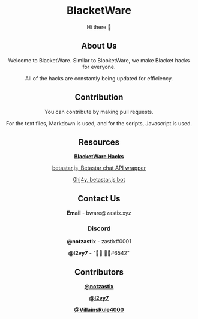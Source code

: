 <div align="center">
  <h1>BlacketWare</h1>
  <p>Hi there 👋</p>
  
  <h2>About Us</h2>
  <p>Welcome to BlacketWare. Similar to BlooketWare, we make Blacket hacks for everyone.</p>
  <p>All of the hacks are constantly being updated for efficiency.</p>
  
  <h2>Contribution</h2>
  <p>You can contribute by making pull requests.</p>
  <p>For the text files, Markdown is used, and for the scripts, Javascript is used.</p>
  
  <h2>Resources</h2>
  <p><b><a href="https://github.com/BlacketWare/blacket-hacks">BlacketWare Hacks</a></b></p>
  <p><a href="https://github.com/notzastix/betastar.js">betastar.js, Betastar chat API wrapper</a></p>
  <p><a href="https://github.com/l2vy7/0hj4y-opensource">0hj4y, betastar.js bot</a></p>

  <h2>Contact Us</h2>
  <p><b>Email</b> - bware@zastix.xyz</p>
  <h3>Discord</h3>
  <p><b>@notzastix</b> - zastix#0001</p>
  <p><b>@l2vy7</b> - "᲼᲼    ᲼᲼#6542"</p>
  
  <h2>Contributors</h2>
  <p><b><a href="https://github.com/notzastix">@notzastix</a></b></p>
  <p><b><a href="https://github.com/l2vy7">@l2vy7</a></b></p>
  <p><b><a href="https://github.com/VillainsRule4000">@VillainsRule4000</a></b></p>
<div>
